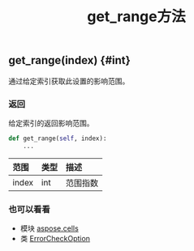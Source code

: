 ﻿---
title: get_range方法
second_title: Aspose.Cells for Python via .NET API 参考资料
description:
type: docs
weight: 40
url: /zh/python-net/aspose.cells/errorcheckoption/get_range/
is_root: false
---
##  get_range(index) {#int}
通过给定索引获取此设置的影响范围。


### 返回

给定索引的返回影响范围。


```python
def get_range(self, index):
    ...
```


|范围|类型|描述|
| :- | :- | :- |
| index | int |范围指数|



### 也可以看看
* 模块 [aspose.cells](../../)
* 类 [ErrorCheckOption](/cells/zh/python-net/aspose.cells/errorcheckoption)

